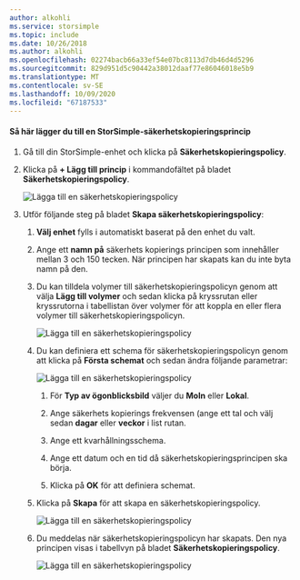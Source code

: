 ```yaml
---
author: alkohli
ms.service: storsimple
ms.topic: include
ms.date: 10/26/2018
ms.author: alkohli
ms.openlocfilehash: 02274bacb66a33ef54e07bc8113d7db46d4d5296
ms.sourcegitcommit: 829d951d5c90442a38012daaf77e86046018e5b9
ms.translationtype: MT
ms.contentlocale: sv-SE
ms.lasthandoff: 10/09/2020
ms.locfileid: "67187533"
---
```

#### <a name="to-add-a-storsimple-backup-policy"></a>Så här lägger du till en StorSimple-säkerhetskopieringsprincip

1. Gå till din StorSimple-enhet och klicka på **Säkerhetskopieringspolicy**.

2. Klicka på **+ Lägg till princip** i kommandofältet på bladet **Säkerhetskopieringspolicy**.
   
    ![Lägga till en säkerhetskopieringspolicy](./media/storsimple-8000-add-backup-policy-u2/addbupol1.png)

3. Utför följande steg på bladet **Skapa säkerhetskopieringspolicy**:
   
   1. **Välj enhet** fylls i automatiskt baserat på den enhet du valt.
   
   2. Ange ett **namn på** säkerhets kopierings principen som innehåller mellan 3 och 150 tecken. När principen har skapats kan du inte byta namn på den.
       
   3. Du kan tilldela volymer till säkerhetskopieringspolicyn genom att välja **Lägg till volymer** och sedan klicka på kryssrutan eller kryssrutorna i tabellistan över volymer för att koppla en eller flera volymer till säkerhetskopieringspolicyn.

       ![Lägga till en säkerhetskopieringspolicy](./media/storsimple-8000-add-backup-policy-u2/addbupol2.png)

   4. Du kan definiera ett schema för säkerhetskopieringspolicyn genom att klicka på **Första schemat** och sedan ändra följande parametrar:

       ![Lägga till en säkerhetskopieringspolicy](./media/storsimple-8000-add-backup-policy-u2/addbupol3.png)

       1. För **Typ av ögonblicksbild** väljer du **Moln** eller **Lokal**.

       2. Ange säkerhets kopierings frekvensen (ange ett tal och välj sedan **dagar** eller **veckor** i list rutan.

       3. Ange ett kvarhållningsschema.

       4. Ange ett datum och en tid då säkerhetskopieringsprincipen ska börja.

       5. Klicka på **OK** för att definiera schemat.

   5. Klicka på **Skapa** för att skapa en säkerhetskopieringspolicy.

       ![Lägga till en säkerhetskopieringspolicy](./media/storsimple-8000-add-backup-policy-u2/addbupol4.png)
   
   6. Du meddelas när säkerhetskopieringspolicyn har skapats. Den nya principen visas i tabellvyn på bladet **Säkerhetskopieringspolicy**.

       ![Lägga till en säkerhetskopieringspolicy](./media/storsimple-8000-add-backup-policy-u2/addbupol7.png)

